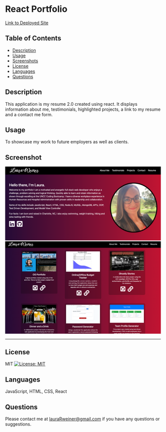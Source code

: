 # React Portfolio

[Link to Deployed Site](https://evening-cove-59358.herokuapp.com/)

## Table of Contents
- [Description](#Description)
- [Usage](#Usage)
- [Screenshots](#Screenshots)
- [License](#License)
- [Languages](#Languages)
- [Questions](#Questions)

## Description
This application is my resume 2.0 created using react. It displays information about me, testimonials, highlighted projects, a link to my resume and a contact me form.

## Usage
To showcase my work to future employers as well as clients.

## Screenshot
![screenshot](/src/assets/images/screenshot1.png)
![screenshot](/src/assets/images/screenshot2.png)

-------

## License
MIT [![License: MIT](https://img.shields.io/badge/License-MIT-yellow.svg)](https://opensource.org/licenses/MIT)

## Languages
JavaScript, HTML, CSS, React

## Questions
Please contact me at lauraRweiner@gmail.com if you have any questions or suggestions.